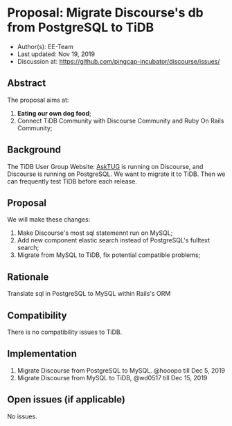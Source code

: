 # Proposal: Migrate Discourse's db from PostgreSQL to TiDB

- Author(s): EE-Team
- Last updated:  Nov 19, 2019
- Discussion at: https://github.com/pingcap-incubator/discourse/issues/

## Abstract

The proposal aims at:

1. **Eating our own dog food**;
2. Connect TiDB Community with Discourse Community and Ruby On Rails Community;

## Background

The TiDB User Group Website: [AskTUG](https://asktug.com) is running on Discourse, and Discourse is running on PostgreSQL. We want to migrate it to TiDB. Then we can frequently test TiDB before each release.

## Proposal

We will make these changes:

1. Make Discourse's most sql statemennt run on MySQL;
2. Add new component elastic search instead of PostgreSQL's fulltext search;
3. Migrate from MySQL to TiDB, fix potential compatible problems;

## Rationale

Translate sql in PostgreSQL to MySQL within Rails's ORM

## Compatibility

There is no compatibility issues to TiDB.

## Implementation

1. Migrate Discourse from PostgreSQL to MySQL. @hooopo till Dec 5, 2019
2. Migrate Discourse from MySQL to TiDB, @wd0517 till Dec 15, 2019

## Open issues (if applicable)

No issues.
